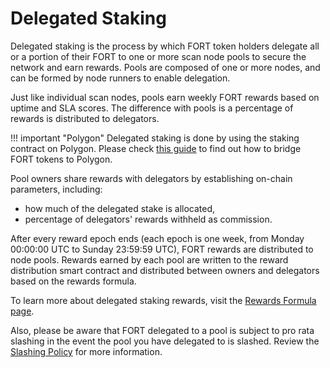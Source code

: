 
# **Delegated Staking**

Delegated staking is the process by which FORT token holders delegate all or a portion of their FORT to one or more scan node pools to secure the network and earn rewards. Pools are composed of one or more nodes, and can be formed by node runners to enable delegation. 

Just like individual scan nodes, pools earn weekly FORT rewards based on uptime and SLA scores. The difference with pools is a percentage of rewards is distributed to delegators. 

!!! important "Polygon"
    Delegated staking is done by using the staking contract on Polygon. Please check [this guide](https://docs.forta.network/en/latest/bridging-fort/) to find out how to bridge FORT tokens to Polygon.



Pool owners share rewards with delegators by establishing on-chain parameters, including:



* how much of the delegated stake is allocated,
* percentage of delegators' rewards withheld as commission.

After every reward epoch ends (each epoch is one week, from Monday 00:00:00 UTC to Sunday 23:59:59 UTC), FORT rewards are distributed to node pools. Rewards earned by each pool are written to the reward distribution smart contract and distributed between owners and delegators based on the rewards formula.

To learn more about delegated staking rewards, visit the [Rewards Formula page](https://docs.forta.network/en/latest/delegated-staking-rewards/).

Also, please be aware that FORT delegated to a pool is subject to pro rata slashing in the event the pool you have delegated to is slashed. Review the [Slashing Policy](https://docs.forta.network/en/latest/slashing-policy/) for more information.
